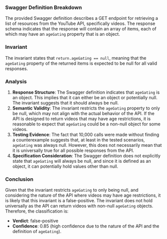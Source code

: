 ### Swagger Definition Breakdown
The provided Swagger definition describes a GET endpoint for retrieving a list of resources from the YouTube API, specifically videos. The response schema indicates that the response will contain an array of items, each of which may have an `ageGating` property that is an object.

### Invariant
The invariant states that `return.ageGating == null`, meaning that the `ageGating` property of the returned items is expected to be null for all valid responses.

### Analysis
1. **Response Structure**: The Swagger definition indicates that `ageGating` is an object. This implies that it can either be an object or potentially null. The invariant suggests that it should always be null.
2. **Semantic Validity**: The invariant restricts the `ageGating` property to only be null, which may not align with the actual behavior of the API. If the API is designed to return videos that may have age restrictions, it is reasonable to expect that `ageGating` could be a non-null object for some videos.
3. **Testing Evidence**: The fact that 10,000 calls were made without finding a counterexample suggests that, at least in the tested scenarios, `ageGating` was always null. However, this does not necessarily mean that it is universally true for all possible responses from the API.
4. **Specification Consideration**: The Swagger definition does not explicitly state that `ageGating` will always be null, and since it is defined as an object, it can potentially hold values other than null.

### Conclusion
Given that the invariant restricts `ageGating` to only being null, and considering the nature of the API where videos may have age restrictions, it is likely that this invariant is a false-positive. The invariant does not hold universally as the API can return videos with non-null `ageGating` objects. Therefore, the classification is:

- **Verdict**: false-positive
- **Confidence**: 0.85 (high confidence due to the nature of the API and the definition of `ageGating`).
